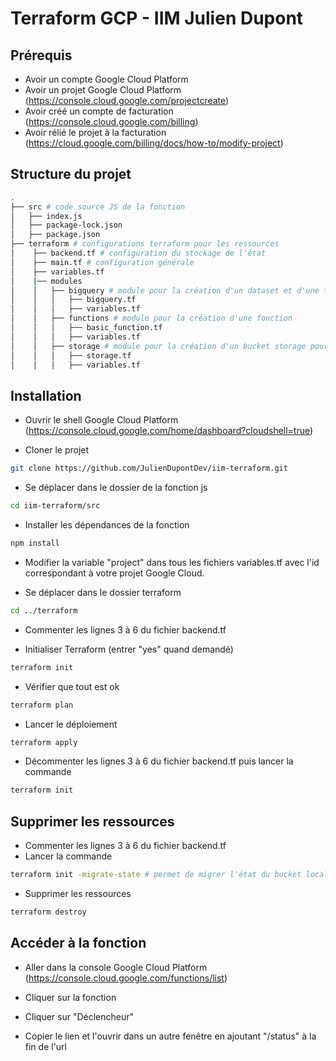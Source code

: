 # Terraform GCP - IIM Julien Dupont

## Prérequis

- Avoir un compte Google Cloud Platform
- Avoir un projet Google Cloud Platform (https://console.cloud.google.com/projectcreate)
- Avoir créé un compte de facturation (https://console.cloud.google.com/billing)
- Avoir rélié le projet à la facturation (https://cloud.google.com/billing/docs/how-to/modify-project)


## Structure du projet

```bash
.
├── src # code source JS de la fonction
│   ├── index.js
│   ├── package-lock.json
│   ├── package.json
├── terraform # configurations terraform pour les ressources
│    ├── backend.tf # configuration du stockage de l'état
│    ├── main.tf # configuration générale
│    ├── variables.tf
│    |── modules
│    │   ├── bigquery # module pour la création d'un dataset et d'une table bigquery
│    │   │   ├── bigquery.tf
│    │   │   ├── variables.tf
│    │   ├── functions # module pour la création d'une fonction
│    │   │   ├── basic_function.tf
│    │   │   ├── variables.tf
│    │   ├── storage # module pour la création d'un bucket storage pour la sauvegarde de l'état
│    │   │   ├── storage.tf
│    │   │   ├── variables.tf

```


## Installation

- Ouvrir le shell Google Cloud Platform (https://console.cloud.google.com/home/dashboard?cloudshell=true)

- Cloner le projet
```bash
git clone https://github.com/JulienDupontDev/iim-terraform.git
```

- Se déplacer dans le dossier de la fonction js
```bash
cd iim-terraform/src
```

- Installer les dépendances de la fonction
```bash
npm install
```

- Modifier la variable "project" dans tous les fichiers variables.tf avec l'id correspondant à votre projet Google Cloud.

- Se déplacer dans le dossier terraform
```bash
cd ../terraform
```

- Commenter les lignes 3 à 6 du fichier backend.tf

- Initialiser Terraform (entrer "yes" quand demandé)
```bash
terraform init
```

- Vérifier que tout est ok
```bash
terraform plan
```
- Lancer le déploiement
```bash
terraform apply
```

- Décommenter les lignes 3 à 6 du fichier backend.tf puis lancer la commande
```bash
terraform init
```

## Supprimer les ressources

- Commenter les lignes 3 à 6 du fichier backend.tf
- Lancer la commande
```bash
terraform init -migrate-state # permet de migrer l'état du bucket localement
```

- Supprimer les ressources
```bash
terraform destroy
```


## Accéder à la fonction 

- Aller dans la console Google Cloud Platform (https://console.cloud.google.com/functions/list)

- Cliquer sur la fonction

- Cliquer sur "Déclencheur"

- Copier le lien et l'ouvrir dans un autre fenêtre en ajoutant "/status" à la fin de l'url


